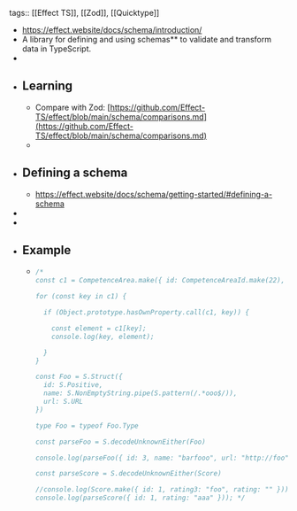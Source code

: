 tags:: [[Effect TS]], [[Zod]], [[Quicktype]]

- https://effect.website/docs/schema/introduction/
- A library for defining and using schemas** to validate and transform data in TypeScript.
-
- ## Learning
	- Compare with Zod: [https://github.com/Effect-TS/effect/blob/main/schema/comparisons.md](https://github.com/Effect-TS/effect/blob/main/schema/comparisons.md)
	-
- ## Defining a schema
	- https://effect.website/docs/schema/getting-started/#defining-a-schema
-
-
- ## Example
	- ```ts
	  /*
	  const c1 = CompetenceArea.make({ id: CompetenceAreaId.make(22), area: "foo", description: "bar" })
	  
	  for (const key in c1) {
	  
	    if (Object.prototype.hasOwnProperty.call(c1, key)) {
	  
	      const element = c1[key];
	      console.log(key, element);
	  
	    }
	  }
	  
	  const Foo = S.Struct({
	    id: S.Positive,
	    name: S.NonEmptyString.pipe(S.pattern(/.*ooo$/)),
	    url: S.URL
	  })
	  
	  type Foo = typeof Foo.Type
	  
	  const parseFoo = S.decodeUnknownEither(Foo)
	  
	  console.log(parseFoo({ id: 3, name: "barfooo", url: "http://foo" }));
	  
	  const parseScore = S.decodeUnknownEither(Score)
	  
	  //console.log(Score.make({ id: 1, rating3: "foo", rating: "" }));
	  console.log(parseScore({ id: 1, rating: "aaa" })); */
	  
	  ```